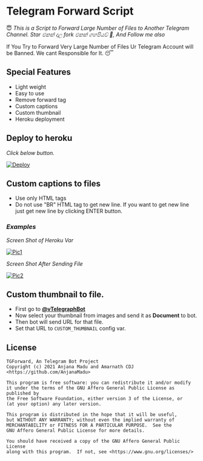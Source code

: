 # Telegram Forward Script
😇 <i>This is a Script to Forward Large Number of Files to Another Telegram Channel. Star එකක් දාල fork එකක් ගහපියව් 🥴, And Follow me also</i>

If You Try to Forward Very Large Number of Files Ur Telegram Account will be Banned. We cant Responsible for It. 😴

## Special Features

- Light weight
- Easy to use
- Remove forward tag
- Custom captions
- Custom thumbnail
- Heroku deployment

## Deploy to heroku

<i>Click below button.</i>

[![Deploy](https://www.herokucdn.com/deploy/button.svg)](https://heroku.com/deploy)

## Custom captions to files

- Use only HTML tags
- Do not use "BR" HTML tag to get new line. If you want to get new line just get new line by clicking ENTER button.

### <i>Examples</i>

<i>Screen Shot of Heroku Var</i>

[![Pic1](https://telegra.ph/file/d696aa4fdf938624eb7bf.png)](https://github.com/Anjana-Ma/TGForward#examples)

<i>Screen Shot After Sending File</i>

[![Pic2](https://telegra.ph/file/54ff54f80e8819a20d59a.png)](https://github.com/Anjana-Ma/TGForward#examples)

## Custom thumbnail to file.

- First go to [**@vTelegraphBot**](https://telegram.me/vTelegraphBot)
- Now select your thumbnail from images and send it as **Document** to bot.
- Then bot will send URL for that file.
- Set that URL to `CUSTOM_THUMBNAIL` config var.

## License
```
TGForward, An Telegram Bot Project
Copyright (c) 2021 Anjana Madu and Amarnath CDJ <https://github.com/AnjanaMadu>

This program is free software: you can redistribute it and/or modify
it under the terms of the GNU Affero General Public License as published by
the Free Software Foundation, either version 3 of the License, or
(at your option) any later version.

This program is distributed in the hope that it will be useful,
but WITHOUT ANY WARRANTY; without even the implied warranty of
MERCHANTABILITY or FITNESS FOR A PARTICULAR PURPOSE.  See the
GNU Affero General Public License for more details.

You should have received a copy of the GNU Affero General Public License
along with this program.  If not, see <https://www.gnu.org/licenses/>
```
